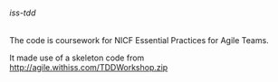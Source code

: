 ###### iss-tdd

The code is coursework for NICF Essential Practices for Agile Teams.

It made use of a skeleton code from http://agile.withiss.com/TDDWorkshop.zip
